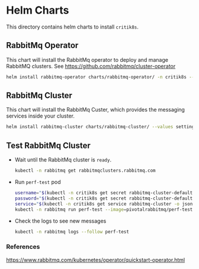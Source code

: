# Helm Charts

This directory contains helm charts to install `critik8s`.

## RabbitMq Operator

This chart will install the RabbitMq operator to deploy and manage RabbitMQ clusters. See <https://github.com/rabbitmq/cluster-operator>

  ```bash
  helm install rabbitmq-operator charts/rabbitmq-operator/ -n critik8s --create-namespace
  ```

## RabbitMq Cluster

This chart will install the RabbitMq Custer, which provides the messaging services inside your cluster.

  ```bash
  helm install rabbitmq-cluster charts/rabbitmq-cluster/ --values settings.yaml -n critik8s --create-namespace
  ```

## Test RabbitMq Cluster

- Wait until the RabbitMq cluster is `ready`.

  ```bash
  kubectl -n rabbitmq get rabbitmqclusters.rabbitmq.com
  ```

- Run `perf-test` pod

    ```bash
    username="$(kubectl -n critik8s get secret rabbitmq-cluster-default-user -o jsonpath='{.data.username}' | base64 --decode)"
    password="$(kubectl -n critik8s get secret rabbitmq-cluster-default-user -o jsonpath='{.data.password}' | base64 --decode)"
    service="$(kubectl -n critik8s get service rabbitmq-cluster -o jsonpath='{.spec.clusterIP}')"
    kubectl -n rabbitmq run perf-test --image=pivotalrabbitmq/perf-test -- --uri amqp://$username:$password@$service
    ```

- Check the logs to see new messages

    ```bash
    kubectl -n rabbitmq logs --follow perf-test
    ```

### References

<https://www.rabbitmq.com/kubernetes/operator/quickstart-operator.html>
